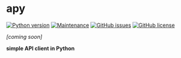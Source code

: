 # apy
[![Python version](https://img.shields.io/badge/Python-3.7-ffd241.svg?logo=python)](https://www.python.org/)
[![Maintenance](https://img.shields.io/badge/Maintained%3F-yes-brightgreen.svg)](https://github.com/marius-joe/apy/graphs/commit-activity)
[![GitHub issues](https://img.shields.io/github/issues/marius-joe/apy.svg)](https://github.com/marius-joe/apy/issues/)
[![GitHub license](https://img.shields.io/github/license/marius-joe/apy.svg)](https://github.com/marius-joe/apy/blob/master/LICENSE)

*[coming soon]*

**simple API client in Python**
